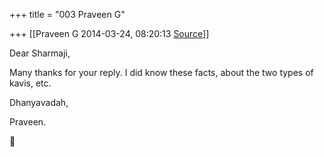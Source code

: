 +++
title = "003 Praveen G"

+++
[[Praveen G	2014-03-24, 08:20:13 [Source](https://groups.google.com/g/samskrita/c/hYGI7LNYdag)]]



Dear Sharmaji,



Many thanks for your reply. I did know these facts, about the two types of kavis, etc.



Dhanyavadah,



Praveen.



